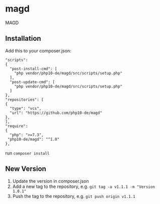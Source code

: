 # magd
MAGD

## Installation
Add this to your composer.json:

    "scripts": 
    {
      "post-install-cmd": [  
        "php vendor/php10-de/magd/src/scripts/setup.php"
      ],
      "post-update-cmd": [
        "php vendor/php10-de/magd/src/scripts/setup.php"
      ]
    },
    "repositories": [
    {
      "type": "vcs",
      "url": "https://github.com/php10-de/magd"
    },
    ],
    "require": 
    {
      "php": ">=7.3",
     "php10-de/magd": "^1.0"
    },

run
`composer install`

## New Version
1. Update the version in composer.json
2. Add a new tag to the repository, e.g. `git tag -a v1.1.1 -m "Version 1.0.1"`
3. Push the tag to the repository, e.g. `git push origin v1.1.1`
